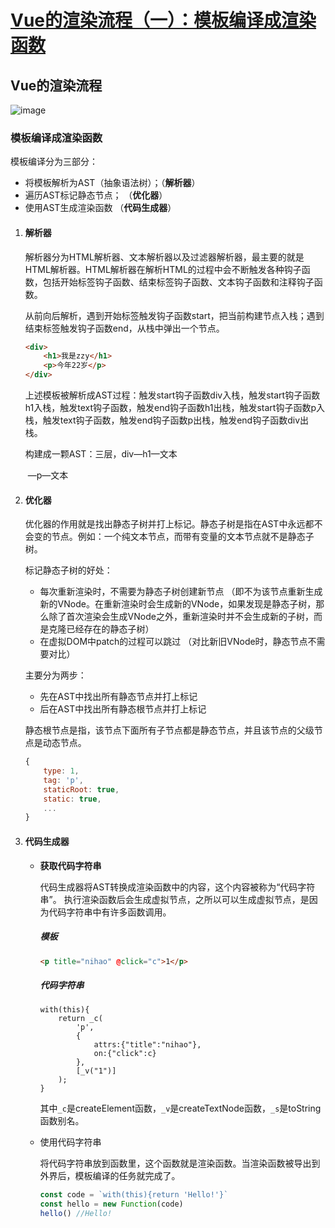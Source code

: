 # [Vue的渲染流程（一）：模板编译成渲染函数](https://github.com/Twlig/issuesBlog/issues/41)

## Vue的渲染流程

![image](https://user-images.githubusercontent.com/22440467/158583912-cbfbabeb-efa2-43df-a62a-c13fce8e6e1c.png)



### 模板编译成渲染函数

模板编译分为三部分：

- 将模板解析为AST（抽象语法树）；（**解析器**）
- 遍历AST标记静态节点； （**优化器**）
- 使用AST生成渲染函数 （**代码生成器**）



1. #### 解析器

   解析器分为HTML解析器、文本解析器以及过滤器解析器，最主要的就是HTML解析器。HTML解析器在解析HTML的过程中会不断触发各种钩子函数，包括开始标签钩子函数、结束标签钩子函数、文本钩子函数和注释钩子函数。

   从前向后解析，遇到开始标签触发钩子函数start，把当前构建节点入栈；遇到结束标签触发钩子函数end，从栈中弹出一个节点。

   ```html
   <div>
       <h1>我是zzy</h1>
       <p>今年22岁</p>
   </div>
   ```

   上述模板被解析成AST过程：触发start钩子函数div入栈，触发start钩子函数h1入栈，触发text钩子函数，触发end钩子函数h1出栈，触发start钩子函数p入栈，触发text钩子函数，触发end钩子函数p出栈，触发end钩子函数div出栈。

   构建成一颗AST：三层，div—h1—文本

   ​                                                —p—文本

   

2. #### 优化器

   优化器的作用就是找出静态子树并打上标记。静态子树是指在AST中永远都不会变的节点。例如：一个纯文本节点，而带有变量的文本节点就不是静态子树。

   标记静态子树的好处：

   - 每次重新渲染时，不需要为静态子树创建新节点 （即不为该节点重新生成新的VNode。在重新渲染时会生成新的VNode，如果发现是静态子树，那么除了首次渲染会生成VNode之外，重新渲染时并不会生成新的子树，而是克隆已经存在的静态子树）
   - 在虚拟DOM中patch的过程可以跳过 （对比新旧VNode时，静态节点不需要对比）

   主要分为两步：

   - 先在AST中找出所有静态节点并打上标记
   - 后在AST中找出所有静态根节点并打上标记

   静态根节点是指，该节点下面所有子节点都是静态节点，并且该节点的父级节点是动态节点。

   ```javascript
   {
       type: 1,
       tag: 'p',
       staticRoot: true,
       static: true,
       ...
   }
   ```

   

3. #### 代码生成器

   - **获取代码字符串**

     代码生成器将AST转换成渲染函数中的内容，这个内容被称为“代码字符串”。
     执行渲染函数后会生成虚拟节点，之所以可以生成虚拟节点，是因为代码字符串中有许多函数调用。

     ##### 模板

     ```html
     <p title="nihao" @click="c">1</p>
     ```

     ##### 代码字符串

     ```
     with(this){
         return _c(
             'p',
             {
                 attrs:{"title":"nihao"},
                 on:{"click":c}
             },
             [_v("1")]
         );
     }
     ```

     其中`_c`是createElement函数，`_v`是createTextNode函数，`_s`是toString函数别名。

   - 使用代码字符串

     将代码字符串放到函数里，这个函数就是渲染函数。当渲染函数被导出到外界后，模板编译的任务就完成了。

     ```javascript
     const code = `with(this){return 'Hello!'}`
     const hello = new Function(code)
     hello() //Hello!
     ```

     

   


